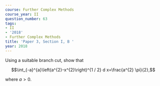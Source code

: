 ```yaml
---
course: Further Complex Methods
course_year: II
question_number: 63
tags:
- II
- '2018'
- Further Complex Methods
title: 'Paper 3, Section I, B '
year: 2018
---
```




Using a suitable branch cut, show that

$$\int_{-a}^{a}\left(a^{2}-x^{2}\right)^{1 / 2} d x=\frac{a^{2} \pi}{2},$$

where $a>0$.